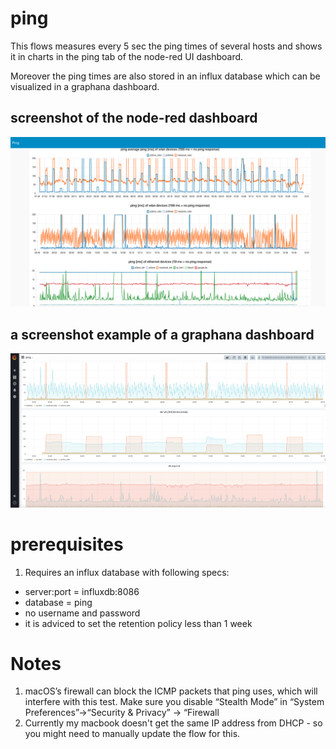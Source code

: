 ping
====

This flows measures every 5 sec the ping times of several hosts and shows it in charts in the ping tab of the node-red UI dashboard.

Moreover the ping times are also stored in an influx database which can be visualized in a graphana dashboard.

## screenshot of the node-red dashboard

![screenshot node-red dashboard](screenshot_node_red_dashboard.png)

## a screenshot example of a graphana dashboard

![screenshot graphana dashboard](screenshot_graphana_dashboard.png)

# prerequisites
1. Requires an influx database with following specs:
 - server:port = influxdb:8086
 - database = ping
 - no username and password
 - it is adviced to set the retention policy less than 1 week

# Notes
 1. macOS’s firewall can block the ICMP packets that ping uses, which will interfere with this test. Make sure you disable “Stealth Mode” in “System Preferences”->“Security & Privacy” -> “Firewall
 2. Currently my macbook doesn't get the same IP address from DHCP - so you might need to manually update the flow for this.
